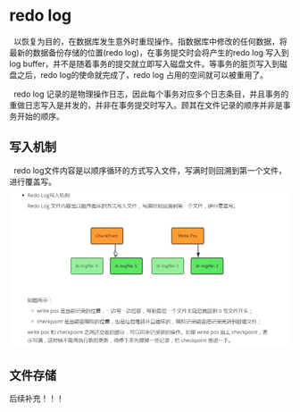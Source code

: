 # redo log 
&nbsp;&nbsp;以恢复为目的，在数据库发生意外时重现操作。指数据库中修改的任何数据，将最新的数据备份存储的位置(redo log)，在事务提交时会将产生的redo log 写入到log buffer，并不是随着事务的提交就立即写入磁盘文件。等事务的脏页写入到磁盘之后，redo log的使命就完成了，redo log 占用的空间就可以被重用了。

&nbsp;&nbsp;redo log 记录的是物理操作日志，因此每个事务对应多个日志条目，并且事务的重做日志写入是并发的，并非在事务提交时写入。顾其在文件记录的顺序并非是事务开始的顺序。

## 写入机制
&nbsp;&nbsp;redo log文件内容是以顺序循环的方式写入文件，写满时则回溯到第一个文件，进行覆盖写。
<img src="./pics/redo-log-write-001.png"/>

## 文件存储
后续补充！！！